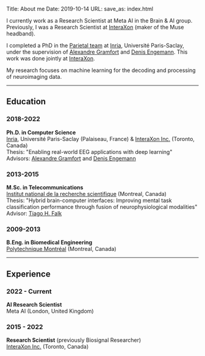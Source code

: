 Title: About me
Date: 2019-10-14
URL:
save_as: index.html

I currently work as a Research Scientist at Meta AI in the Brain & AI group. Previously, I was a Research Scientist at [InteraXon](https://choosemuse.com/) (maker of the Muse headband).

I completed a PhD in the [Parietal team](https://team.inria.fr/parietal/) at [Inria](https://www.inria.fr/en/centre/saclay), Université Paris-Saclay, under the supervision of [Alexandre Gramfort](http://alexandre.gramfort.net/) and [Denis Engemann](https://denis-engemann.de/). This work was done jointly at [InteraXon](https://choosemuse.com/).

My research focuses on machine learning for the decoding and processing of neuroimaging data.

---

## Education

### 2018-2022
**Ph.D. in Computer Science**  
[Inria](https://www.inria.fr/en/centre/saclay), Université Paris-Saclay (Palaiseau, France) & [InteraXon Inc.](https://choosemuse.com/) (Toronto, Canada)  
Thesis: "Enabling real-world EEG applications with deep learning"  
Advisors: [Alexandre Gramfort](http://alexandre.gramfort.net/) and [Denis Engemann](https://denis-engemann.de/)

### 2013-2015
**M.Sc. in Telecommunications**  
[Institut national de la recherche scientifique](http://inrs.ca/) (Montreal, Canada)  
Thesis: "Hybrid brain-computer interfaces: Improving mental task classification performance through fusion of neurophysiological modalities"  
Advisor: [Tiago H. Falk](http://musaelab.ca/team-view/prof-tiago-h-falk/)

### 2009-2013
**B.Eng. in Biomedical Engineering**  
[Polytechnique Montréal](https://www.polymtl.ca/) (Montreal, Canada)

---

## Experience

### 2022 - Current
**AI Research Scientist**  
Meta AI (London, United Kingdom)

### 2015 - 2022
**Research Scientist** (previously Biosignal Researcher)  
[InteraXon Inc.](https://choosemuse.com/) (Toronto, Canada)
